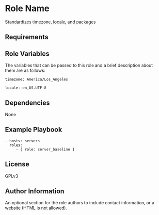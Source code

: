 Role Name
=========

Standardizes timezone, locale, and packages

Requirements
------------

Role Variables
--------------

The variables that can be passed to this role and a brief description about
them are as follows:

    timezone: America/Los_Angeles

    locale: en_US.UTF-8

Dependencies
------------

None

Example Playbook
----------------

    - hosts: servers
      roles:
         - { role: server_baseline }

License
-------

GPLv3

Author Information
------------------

An optional section for the role authors to include contact information, or a website (HTML is not allowed).
